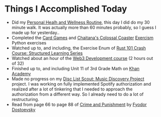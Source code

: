 # Things I Accomplished Today

- Did my [Personal Healh and Wellness Routine](../../../routines/personal-health-and-wellness-routine-2024-week-1.md), this day I did do my 30 minute walk. It was actually more than 60 minutes probably, so I guess I made up for yesterday..
- Completed the [Card Games](https://exercism.org/tracks/python/exercises/card-games) and [Chaitana's Colossal Coaster](https://exercism.org/tracks/python/exercises/chaitanas-colossal-coaster) [Exercism](https://exercism.org) Python exercises
- Watched up to, and including, the Exercise Enum of [Rust 101 Crash Course: Structured Learning Series](https://www.youtube.com/watch?v=lzKeecy4OmQ)
- Watched about an hour of the [Web3 Development course](https://www.youtube.com/watch?v=gyMwXuJrbJQ) (2 hours out of 32)
- Finished up to, and including Unit 11 of 3rd Grade Math on [Khan Academy](https://www.khanacademy.org)
- Made no progress on my [Disc List Scout: Music Discovery Project](https://github.com/evorhard/Disc-List-Scout--Music-Discovery) project. I was working on fully implemented Spotify authorization and realized after a lot of tinkering that I needed to approach the authorization from a different way. So I already need to do a lot of restructuring.
- Read from page 66 to page 88 of [Crime and Punishment](https://www.goodreads.com/book/show/7144.Crime_and_Punishment) by [Fyodor Dostoevsky](https://www.goodreads.com/author/show/3137322.Fyodor_Dostoevsky)
